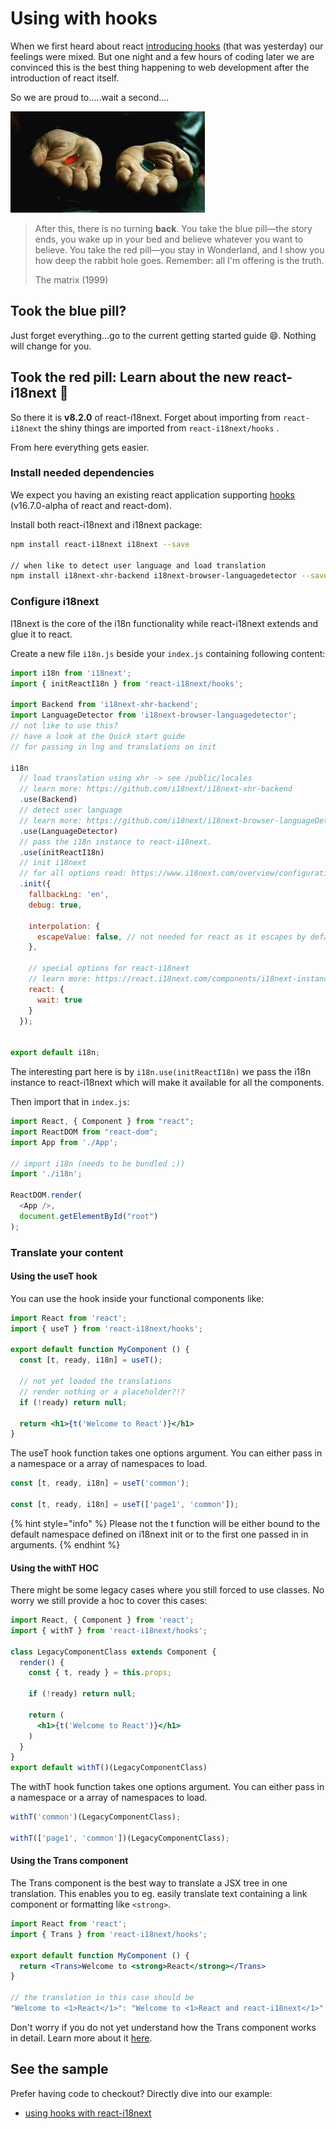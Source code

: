 # Using with hooks

When we first heard about react [introducing hooks](https://reactjs.org/docs/hooks-intro.html) \(that was yesterday\) our feelings were mixed. But one night and a few hours of coding later we are convinced this is the best thing happening to web development after the introduction of react itself.

So we are proud to.....wait a second....

![](../.gitbook/assets/pill.jpeg)

> After this, there is no turning **back**. You take the blue pill—the story ends, you wake up in your bed and believe whatever you want to believe. You take the red pill—you stay in Wonderland, and I show you how deep the rabbit hole goes. Remember: all I'm offering is the truth.  
>   
> The matrix \(1999\)

## Took the blue pill?

Just forget everything...go to the current getting started guide 😄. Nothing will change for you.

## Took the red pill: Learn about the new react-i18next 🌈

So there it is **v8.2.0** of react-i18next. Forget about importing from `react-i18next` the shiny things are imported from `react-i18next/hooks` .

From here everything gets easier.

### Install needed dependencies

We expect you having an existing react application supporting [hooks](https://reactjs.org/docs/hooks-intro.html) \(v16.7.0-alpha of react and react-dom\).

Install both react-i18next and i18next package:

```bash
npm install react-i18next i18next --save

// when like to detect user language and load translation
npm install i18next-xhr-backend i18next-browser-languagedetector --save
```

### Configure i18next

I18next is the core of the i18n functionality while react-i18next extends and glue it to react.

Create a new file `i18n.js` beside your `index.js` containing following content:

```javascript
import i18n from 'i18next';
import { initReactI18n } from 'react-i18next/hooks';

import Backend from 'i18next-xhr-backend';
import LanguageDetector from 'i18next-browser-languagedetector';
// not like to use this?
// have a look at the Quick start guide 
// for passing in lng and translations on init

i18n
  // load translation using xhr -> see /public/locales
  // learn more: https://github.com/i18next/i18next-xhr-backend
  .use(Backend)
  // detect user language
  // learn more: https://github.com/i18next/i18next-browser-languageDetector
  .use(LanguageDetector)
  // pass the i18n instance to react-i18next.
  .use(initReactI18n)
  // init i18next
  // for all options read: https://www.i18next.com/overview/configuration-options
  .init({
    fallbackLng: 'en',
    debug: true,

    interpolation: {
      escapeValue: false, // not needed for react as it escapes by default
    },

    // special options for react-i18next
    // learn more: https://react.i18next.com/components/i18next-instance
    react: {
      wait: true
    }
  });


export default i18n;
```

The interesting part here is by `i18n.use(initReactI18n)` we pass the i18n instance to react-i18next which will make it available for all the components.

Then import that in `index.js`:

```javascript
import React, { Component } from "react";
import ReactDOM from "react-dom";
import App from './App';

// import i18n (needs to be bundled ;)) 
import './i18n';

ReactDOM.render(
  <App />,
  document.getElementById("root")
);
```

### Translate your content

#### Using the useT hook

You can use the hook inside your functional components like:

```jsx
import React from 'react';
import { useT } from 'react-i18next/hooks';

export default function MyComponent () {
  const [t, ready, i18n] = useT();
  
  // not yet loaded the translations
  // render nothing or a placeholder?!?
  if (!ready) return null;
  
  return <h1>{t('Welcome to React')}</h1>
}
```

The useT hook function takes one options argument. You can either pass in a namespace or a array of namespaces to load.

```javascript
const [t, ready, i18n] = useT('common');

const [t, ready, i18n] = useT(['page1', 'common']);
```

{% hint style="info" %}
Please not the t function will be either bound to the default namespace defined on i18next init or to the first one passed in in arguments.
{% endhint %}

#### Using the withT HOC

There might be some legacy cases where you still forced to use classes. No worry we still provide a hoc to cover this cases:

```jsx
import React, { Component } from 'react';
import { withT } from 'react-i18next/hooks';

class LegacyComponentClass extends Component {
  render() {
    const { t, ready } = this.props;

    if (!ready) return null;

    return (
      <h1>{t('Welcome to React')}</h1>
    )
  }
}
export default withT()(LegacyComponentClass)
```

The withT hook function takes one options argument. You can either pass in a namespace or a array of namespaces to load.

```javascript
withT('common')(LegacyComponentClass);

withT(['page1', 'common'])(LegacyComponentClass);
```

#### Using the Trans component

The Trans component is the best way to translate a JSX tree in one translation. This enables you to eg. easily translate text containing a link component or formatting like `<strong>`.

```jsx
import React from 'react';
import { Trans } from 'react-i18next/hooks';

export default function MyComponent () {
  return <Trans>Welcome to <strong>React</strong></Trans>
}

// the translation in this case should be
"Welcome to <1>React</1>": "Welcome to <1>React and react-i18next</1>"
```

Don't worry if you do not yet understand how the Trans component works in detail. Learn more about it [here](../components/trans-component.md).

## See the sample

Prefer having code to checkout? Directly dive into our example:

* [using hooks with react-i18next](https://github.com/i18next/react-i18next/tree/master/example/react-hooks)

